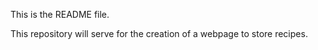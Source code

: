 This is the README file. 

This repository will serve for the creation of a webpage to store recipes.